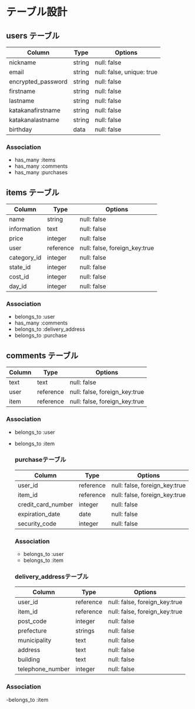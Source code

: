 # テーブル設計

## users テーブル

| Column             | Type   | Options     |
| ------------------ | ------ | ----------- |
| nickname           | string | null: false |
| email              | string | null: false, unique: true|
| encrypted_password | string | null: false |
| firstname          | string | null: false |
| lastname           | string | null: false |
| katakanafirstname  | string | null: false |
| katakanalastname   | string | null: false |
| birthday           | data   | null: false |

### Association

- has_many :items
- has_many :comments
- has_many :purchases

## items テーブル

| Column      | Type      | Options     |
| ----------- | --------- | ----------- |
| name        | string    | null: false |
| information | text      | null: false |
| price       | integer   | null: false |
| user        | reference | null: false, foreign_key:true |
| category_id | integer   | null: false |
| state_id    | integer   | null: false |
| cost_id     | integer   | null: false |
| day_id      | integer   | null: false |

### Association

- belongs_to :user
- has_many :comments
- belongs_to :delivery_address
- belongs_to :purchase



## comments テーブル

| Column | Type      | Options     |
| ------ | --------- | ----------- |
| text   | text      | null: false |
| user   | reference | null: false, foreign_key:true |
| item   | reference | null: false, foreign_key:true |


### Association

- belongs_to :user
- belongs_to :item

  ### purchaseテーブル
  
  | Column             | Type      | Options     |
  | ------------------ | --------- | ----------- |
  | user_id            | reference | null: false, foreign_key:true |
  | item_id            | reference | null: false, foreign_key:true |
  | credit_card_number | integer   | null: false |
  | expiration_date    | date      | null: false |
  | security_code      | integer   | null: false |
  
  ### Association
  - belongs_to :user
  - belongs_to :item

 
  ### delivery_addressテーブル  
  | Column           | Type      | Options     |
  | ---------------- | --------- | ----------- |
  | user_id          | reference | null: false, foreign_key:true |
  | item_id          | reference | null: false, foreign_key:true |
  | post_code        | integer   | null: false |
  | prefecture       | strings   | null: false |
  | municipality     | text      | null: false |
  | address          | text      | null: false |
  | building         | text      | null: false |
  | telephone_number | integer   | null: false |
 
 ### Association

-belongs_to :item

